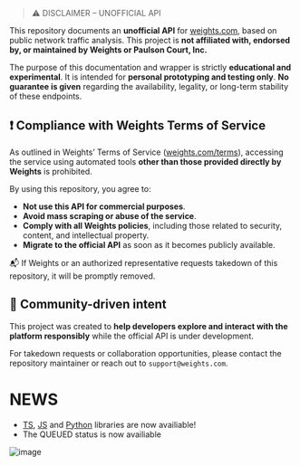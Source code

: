 > ⚠️ DISCLAIMER – UNOFFICIAL API

This repository documents an **unofficial API** for [weights.com](https://www.weights.com), based on public network traffic analysis. This project is **not affiliated with, endorsed by, or maintained by Weights or Paulson Court, Inc.**

The purpose of this documentation and wrapper is strictly **educational and experimental**. It is intended for **personal prototyping and testing only**. **No guarantee is given** regarding the availability, legality, or long-term stability of these endpoints.

## ❗ Compliance with Weights Terms of Service

As outlined in Weights’ Terms of Service ([weights.com/terms](https://www.weights.com/terms)), accessing the service using automated tools **other than those provided directly by Weights** is prohibited.

By using this repository, you agree to:

- **Not use this API for commercial purposes**.
- **Avoid mass scraping or abuse of the service**.
- **Comply with all Weights policies**, including those related to security, content, and intellectual property.
- **Migrate to the official API** as soon as it becomes publicly available.

📬 If Weights or an authorized representative requests takedown of this repository, it will be promptly removed.

## 🤝 Community-driven intent

This project was created to **help developers explore and interact with the platform responsibly** while the official API is under development.

For takedown requests or collaboration opportunities, please contact the repository maintainer or reach out to `support@weights.com`.


# NEWS
- [TS](https://github.com/fox3000foxy/weights.gg-api/blob/main/src/libs/weights-api.ts), [JS](https://github.com/fox3000foxy/weights.gg-api/blob/main/dist/libs/weights-api.js) and [Python](https://github.com/fox3000foxy/weights.gg-api/blob/main/weights-api.py) libraries are now availiable!
- The QUEUED status is now availiable

![image](https://github.com/user-attachments/assets/8786d716-9f77-40d2-a562-cdf350c1ca60)
